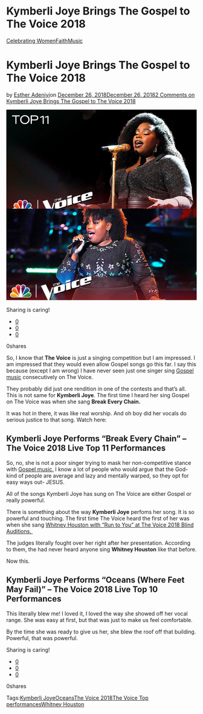 # Kymberli Joye Brings The Gospel to The Voice 2018

[Celebrating Women](https://estheradeniyi.com/category/celebrating-women/)[Faith](https://estheradeniyi.com/category/faith/)[Music](https://estheradeniyi.com/category/music/)
# Kymberli Joye Brings The Gospel to The Voice 2018

by [Esther Adeniyi](https://estheradeniyi.com/author/esther-adeniyi/)on [December 26, 2018December 26, 2018](https://estheradeniyi.com/kymberli-joye-brings-the-gospel-to-the-voice-2018/)[2 Comments on Kymberli Joye Brings The Gospel to The Voice 2018](https://estheradeniyi.com/kymberli-joye-brings-the-gospel-to-the-voice-2018/#comments)

![Kymberli Joye](images\Kymberli-Joye.png)

Sharing is caring!

- [0](https://www.facebook.com/sharer/sharer.php?u=https%3A%2F%2Festheradeniyi.com%2Fkymberli-joye-brings-the-gospel-to-the-voice-2018%2F&amp;t=Kymberli%20Joye%20Brings%20The%20Gospel%20to%20The%20Voice%202018)
- [0](https://twitter.com/intent/tweet?text=Kymberli%20Joye%20Brings%20The%20Gospel%20to%20The%20Voice%202018&amp;url=https%3A%2F%2Festheradeniyi.com%2Fkymberli-joye-brings-the-gospel-to-the-voice-2018%2F)
- [0](#)

0shares

So, I know that **The Voice** is just a singing competition but I am impressed. I am impressed that they would even allow Gospel songs go this far. I say this because (except I am wrong) I have never seen just one singer sing [Gospel music](https://estheradeniyi.com/category/music/) consecutively on The Voice.

They probably did just one rendition in one of the contests and that&#x2019;s all. This is not same for **Kymberli Joye**. The first time I heard her sing Gospel on The Voice was when she sang **Break Every Chain.**

It was hot in there, it was like real worship. And oh boy did her vocals do serious justice to that song. Watch here:

## Kymberli Joye Performs &#x201C;Break Every Chain&#x201D; &#x2013; The Voice 2018 Live Top 11 Performances

So, no, she is not a poor singer trying to mask her non-competitive stance with [Gospel music.](http://www.nigeriangospelsongs.com/) I&#xA0;know a lot&#xA0;of people who would argue that the God-kind of people are average and lazy and mentally warped, so they opt for easy ways out- JESUS.

All of the songs&#xA0;Kymberli Joye has sung on The Voice are either Gospel or really powerful.

There is something about the way&#xA0;**Kymberli Joye** perfoms her song. It is so powerful and touching. The first time The Voice heard the first of her was when she sang [Whitney Houston with &#x201C;Run to You&#x201D; at The Voice 2018 Blind Auditions.&#xA0;](https://www.youtube.com/watch?v=8AC1XtLYNxc)

The judges literally fought over her right after her presentation. According to them, the had never heard anyone sing **Whitney Houston** like that before.

Now this.

## Kymberli Joye Performs &#x201C;Oceans (Where Feet May Fail)&#x201D; &#x2013; The Voice 2018 Live Top 10 Performances

This literally blew me! I loved it, I loved the way she showed off her vocal range. She was easy at first, but that was just to make us feel comfortable.

By the time she was ready to give us her, she blew the roof off that building. Powerful, that was powerful.

Sharing is caring!

- [0](https://www.facebook.com/sharer/sharer.php?u=https%3A%2F%2Festheradeniyi.com%2Fkymberli-joye-brings-the-gospel-to-the-voice-2018%2F&amp;t=Kymberli%20Joye%20Brings%20The%20Gospel%20to%20The%20Voice%202018)
- [0](https://twitter.com/intent/tweet?text=Kymberli%20Joye%20Brings%20The%20Gospel%20to%20The%20Voice%202018&amp;url=https%3A%2F%2Festheradeniyi.com%2Fkymberli-joye-brings-the-gospel-to-the-voice-2018%2F)
- [0](#)

0shares

Tags:[Kymberli Joye](https://estheradeniyi.com/tag/kymberli-joye/)[Oceans](https://estheradeniyi.com/tag/oceans/)[The Voice 2018](https://estheradeniyi.com/tag/the-voice-2018/)[The Voice Top performances](https://estheradeniyi.com/tag/the-voice-top-performances/)[Whitney Houston](https://estheradeniyi.com/tag/whitney-houston/)